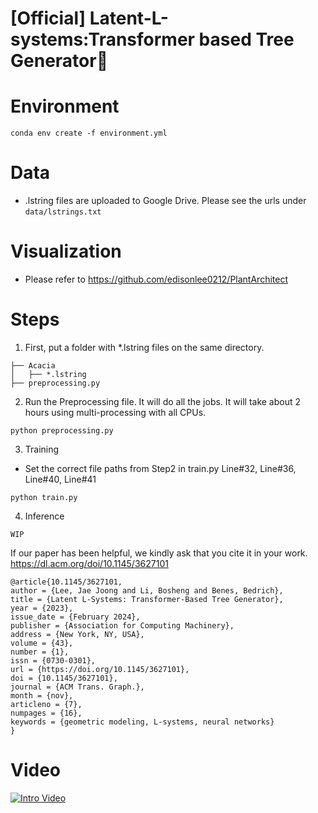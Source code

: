 # [Official] Latent-L-systems:Transformer based Tree Generator🌲

# Environment
```
conda env create -f environment.yml
```

# Data
* .lstring files are uploaded to Google Drive. Please see the urls under `data/lstrings.txt`

# Visualization
* Please refer to https://github.com/edisonlee0212/PlantArchitect

# Steps
1) First, put a folder with *.lstring files on the same directory.
```
├── Acacia
│   ├── *.lstring
├── preprocessing.py
```    
2) Run the Preprocessing file. It will do all the jobs. It will take about 2 hours using multi-processing with all CPUs.
```
python preprocessing.py
```
3) Training
* Set the correct file paths from Step2 in train.py Line#32, Line#36, Line#40, Line#41
```
python train.py
```
4) Inference
```
WIP
```

If our paper has been helpful, we kindly ask that you cite it in your work. https://dl.acm.org/doi/10.1145/3627101

```
@article{10.1145/3627101,
author = {Lee, Jae Joong and Li, Bosheng and Benes, Bedrich},
title = {Latent L-Systems: Transformer-Based Tree Generator},
year = {2023},
issue_date = {February 2024},
publisher = {Association for Computing Machinery},
address = {New York, NY, USA},
volume = {43},
number = {1},
issn = {0730-0301},
url = {https://doi.org/10.1145/3627101},
doi = {10.1145/3627101},
journal = {ACM Trans. Graph.},
month = {nov},
articleno = {7},
numpages = {16},
keywords = {geometric modeling, L-systems, neural networks}
}
```

# Video
[![Intro Video](https://img.youtube.com/vi/1SPSQ-IwcvQ/0.jpg)](https://www.youtube.com/watch?v=1SPSQ-IwcvQ)



